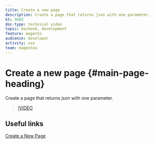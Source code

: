 ```yaml
---
title: Create a new page
description: Create a page that returns json with one parameter.
kt: 5602
doc-type: technical video
topic: backend, development
feature: magento
audience: developer
activity: use
team: magentou
---
```


# Create a new page {#main-page-heading}

Create a page that returns json with one parameter.

>[!VIDEO](https://video.tv.adobe.com/v/35816?quality=12&learn=on)

## Useful links

[Create a New Page](https://devdocs.magento.com/videos/fundamentals/create-a-new-page/)
